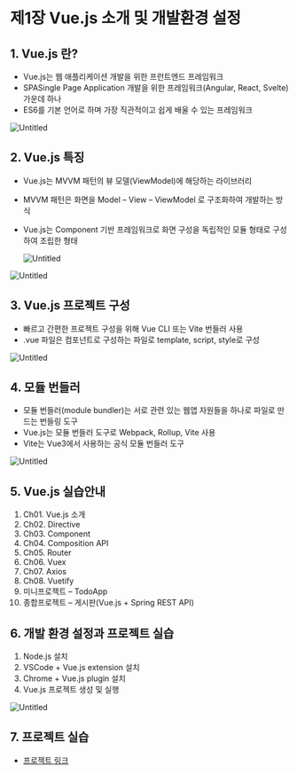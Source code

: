 # 제1장 Vue.js 소개 및 개발환경 설정

## 1. Vue.js 란?

- Vue.js는 웹 애플리케이션 개발을 위한 프런트엔드 프레임워크
- SPASingle Page Application 개발을 위한 프레임워크(Angular, React, Svelte) 가운데 하나
- ES6를 기본 언어로 하며 가장 직관적이고 쉽게 배울 수 있는 프레임워크

![Untitled](https://user-images.githubusercontent.com/111489860/235603455-7a9ddbeb-5bd4-4fb2-974e-6c993f005dd1.png)

## 2. Vue.js 특징

- Vue.js는 MVVM 패턴의 뷰 모델(ViewModel)에 해당하는 라이브러리
- MVVM 패턴은 화면을 Model – View – ViewModel 로 구조화하여 개발하는 방식
- Vue.js는 Component 기반 프레임워크로 화면 구성을 독립적인 모듈 형태로 구성하여 조립한 형태
    
    ![Untitled](%E1%84%8C%E1%85%A61%E1%84%8C%E1%85%A1%E1%86%BC%20Vue%20js%20%E1%84%89%E1%85%A9%E1%84%80%E1%85%A2%20%E1%84%86%E1%85%B5%E1%86%BE%20%E1%84%80%E1%85%A2%E1%84%87%E1%85%A1%E1%86%AF%E1%84%92%E1%85%AA%E1%86%AB%E1%84%80%E1%85%A7%E1%86%BC%20%E1%84%89%E1%85%A5%E1%86%AF%E1%84%8C%E1%85%A5%E1%86%BC%20c43a18361ab8408e9c79992238d54cb0/Untitled%201.png)
    

![Untitled](%E1%84%8C%E1%85%A61%E1%84%8C%E1%85%A1%E1%86%BC%20Vue%20js%20%E1%84%89%E1%85%A9%E1%84%80%E1%85%A2%20%E1%84%86%E1%85%B5%E1%86%BE%20%E1%84%80%E1%85%A2%E1%84%87%E1%85%A1%E1%86%AF%E1%84%92%E1%85%AA%E1%86%AB%E1%84%80%E1%85%A7%E1%86%BC%20%E1%84%89%E1%85%A5%E1%86%AF%E1%84%8C%E1%85%A5%E1%86%BC%20c43a18361ab8408e9c79992238d54cb0/Untitled%202.png)

## 3. Vue.js 프로젝트 구성

- 빠르고 간편한 프로젝트 구성을 위해 Vue CLI 또는 Vite 번들러 사용
- .vue 파일은 컴포넌트로 구성하는 파일로 template, script, style로 구성

![Untitled](%E1%84%8C%E1%85%A61%E1%84%8C%E1%85%A1%E1%86%BC%20Vue%20js%20%E1%84%89%E1%85%A9%E1%84%80%E1%85%A2%20%E1%84%86%E1%85%B5%E1%86%BE%20%E1%84%80%E1%85%A2%E1%84%87%E1%85%A1%E1%86%AF%E1%84%92%E1%85%AA%E1%86%AB%E1%84%80%E1%85%A7%E1%86%BC%20%E1%84%89%E1%85%A5%E1%86%AF%E1%84%8C%E1%85%A5%E1%86%BC%20c43a18361ab8408e9c79992238d54cb0/Untitled%203.png)

## 4. 모듈 번들러

- 모듈 번들러(module bundler)는 서로 관련 있는 웹앱 자원들을 하나로 파일로 만드는 번들링 도구
- Vue.js는 모듈 번들러 도구로 Webpack, Rollup, Vite 사용
- Vite는 Vue3에서 사용하는 공식 모듈 번들러 도구

![Untitled](%E1%84%8C%E1%85%A61%E1%84%8C%E1%85%A1%E1%86%BC%20Vue%20js%20%E1%84%89%E1%85%A9%E1%84%80%E1%85%A2%20%E1%84%86%E1%85%B5%E1%86%BE%20%E1%84%80%E1%85%A2%E1%84%87%E1%85%A1%E1%86%AF%E1%84%92%E1%85%AA%E1%86%AB%E1%84%80%E1%85%A7%E1%86%BC%20%E1%84%89%E1%85%A5%E1%86%AF%E1%84%8C%E1%85%A5%E1%86%BC%20c43a18361ab8408e9c79992238d54cb0/Untitled%204.png)

## 5. Vue.js 실습안내

1. Ch01. Vue.js 소개
2. Ch02. Directive
3. Ch03. Component
4. Ch04. Composition API
5. Ch05. Router
6. Ch06. Vuex
7. Ch07. Axios
8. Ch08. Vuetify
9. 미니프로젝트 – TodoApp
10. 종합프로젝트 – 게시판(Vue.js + Spring REST API)

## 6. 개발 환경 설정과 프로젝트 실습

1. Node.js 설치
2. VSCode + Vue.js extension 설치
3. Chrome + Vue.js plugin 설치
4. Vue.js 프로젝트 생성 및 실행

![Untitled](%E1%84%8C%E1%85%A61%E1%84%8C%E1%85%A1%E1%86%BC%20Vue%20js%20%E1%84%89%E1%85%A9%E1%84%80%E1%85%A2%20%E1%84%86%E1%85%B5%E1%86%BE%20%E1%84%80%E1%85%A2%E1%84%87%E1%85%A1%E1%86%AF%E1%84%92%E1%85%AA%E1%86%AB%E1%84%80%E1%85%A7%E1%86%BC%20%E1%84%89%E1%85%A5%E1%86%AF%E1%84%8C%E1%85%A5%E1%86%BC%20c43a18361ab8408e9c79992238d54cb0/Untitled%205.png)

## 7. 프로젝트 실습

- [프로젝트 링크](https://github.com/ooo3345sjh/Vue.js/tree/main/Ch01)
